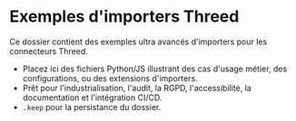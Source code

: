 # Exemples d'importers Threed

Ce dossier contient des exemples ultra avancés d'importers pour les connecteurs Threed.
- Placez ici des fichiers Python/JS illustrant des cas d'usage métier, des configurations, ou des extensions d'importers.
- Prêt pour l'industrialisation, l'audit, la RGPD, l'accessibilité, la documentation et l'intégration CI/CD.
- `.keep` pour la persistance du dossier.

